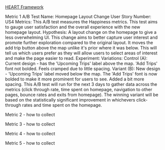 [HEART Framework](https://docs.google.com/presentation/d/1VOA3YK7CjZVaV2VCq1WkQrhVcTxIawuo-e9mk95e9C0/edit?usp=sharing)

Metric 1 
A/B Test Name: Homepage Layout Change
User Story Number: US4
Metrics: This A/B test measures the Happiness metrics. This test aims to gauge user satisfaction and the overall experience with the new homepage layout.
Hypothesis: A layout change on the homepage to give a less overwhelming UI. This change aims to better capture user interest and promote further exploration compared to the original layout. It moves the add trip button above the map unlike it's prior where it was below. This will tell us which users prefer as they will allow users to select areas of interest and make the page easier to read. 
Experiment: 
Variations:
Control (A): Current design - has the 'Upcoming Trips' label above the map. 'Add Trips' font not bolded. Feels cramped due to little spacing. 
Variant (B): New design - 'Upcoming Trips' label moved below the map. The 'Add Trips' font is now bolded to make it more prominent for users to see. Added a bit more spacing. 
This A/B test will run for the next 3 days to gather data across the metrics (click through rate, time spent on homepage, navigation to other pages, bounce rates and exits from homepage). The winning variant will be based on the statistically significant improvement in whichevers click-through rates and time spent on the homepage. 

Metric 2 - how to collect

Metric 3 - how to collect

Metric 4 - how to collect

Metric 5 - how to collect
